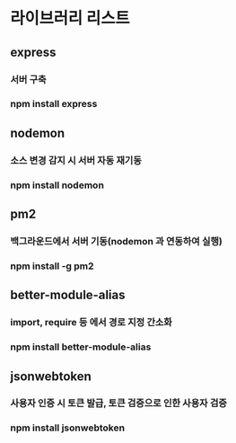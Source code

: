 # 라이브러리 리스트

## express
### 서버 구축
### npm install express

## nodemon
### 소스 변경 감지 시 서버 자동 재기동
### npm install nodemon

## pm2
### 백그라운드에서 서버 기동(nodemon 과 연동하여 실행)
### npm install -g pm2

## better-module-alias
### import, require 등 에서 경로 지정 간소화
### npm install better-module-alias

## jsonwebtoken
### 사용자 인증 시 토큰 발급, 토큰 검증으로 인한 사용자 검증
### npm install jsonwebtoken